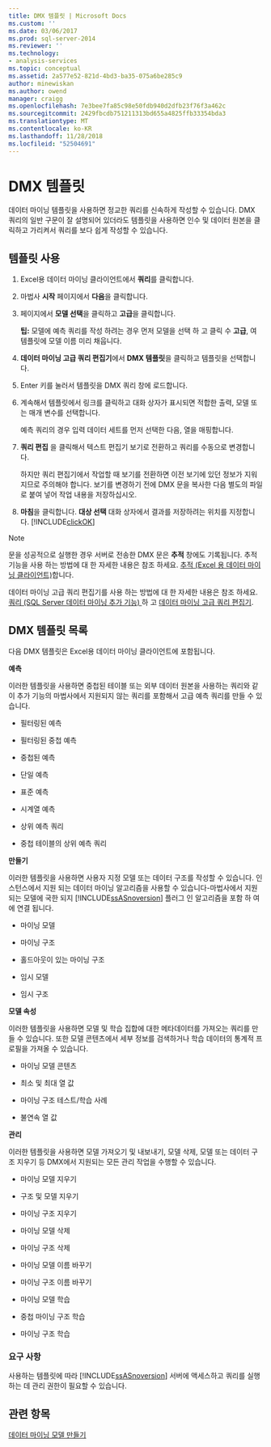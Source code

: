 ```yaml
---
title: DMX 템플릿 | Microsoft Docs
ms.custom: ''
ms.date: 03/06/2017
ms.prod: sql-server-2014
ms.reviewer: ''
ms.technology:
- analysis-services
ms.topic: conceptual
ms.assetid: 2a577e52-821d-4bd3-ba35-075a6be285c9
author: minewiskan
ms.author: owend
manager: craigg
ms.openlocfilehash: 7e3bee7fa85c98e50fdb940d2dfb23f76f3a462c
ms.sourcegitcommit: 2429fbcdb751211313bd655a4825ffb33354bda3
ms.translationtype: MT
ms.contentlocale: ko-KR
ms.lasthandoff: 11/28/2018
ms.locfileid: "52504691"
---
```

# <a name="dmx-templates"></a>DMX 템플릿
  데이터 마이닝 템플릿을 사용하면 정교한 쿼리를 신속하게 작성할 수 있습니다. DMX 쿼리의 일반 구문이 잘 설명되어 있더라도 템플릿을 사용하면 인수 및 데이터 원본을 클릭하고 가리켜서 쿼리를 보다 쉽게 작성할 수 있습니다.  
  
## <a name="using-the-templates"></a>템플릿 사용  
  
1.  Excel용 데이터 마이닝 클라이언트에서 **쿼리**를 클릭합니다.  
  
2.  마법사 **시작** 페이지에서 **다음**을 클릭합니다.  
  
3.  페이지에서 **모델 선택**을 클릭하고 **고급**을 클릭합니다.  
  
     **팁:** 모델에 예측 쿼리를 작성 하려는 경우 먼저 모델을 선택 하 고 클릭 수 **고급**, 여 템플릿에 모델 이름 미리 채웁니다.  
  
4.  **데이터 마이닝 고급 쿼리 편집기**에서 **DMX 템플릿**을 클릭하고 템플릿을 선택합니다.  
  
5.  Enter 키를 눌러서 템플릿을 DMX 쿼리 창에 로드합니다.  
  
6.  계속해서 템플릿에서 링크를 클릭하고 대화 상자가 표시되면 적합한 출력, 모델 또는 매개 변수를 선택합니다.  
  
     예측 쿼리의 경우 입력 데이터 세트를 먼저 선택한 다음, 열을 매핑합니다.  
  
7.  **쿼리 편집** 을 클릭해서 텍스트 편집기 보기로 전환하고 쿼리를 수동으로 변경합니다.  
  
     하지만 쿼리 편집기에서 작업할 때 보기를 전환하면 이전 보기에 있던 정보가 지워지므로 주의해야 합니다. 보기를 변경하기 전에 DMX 문을 복사한 다음 별도의 파일로 붙여 넣어 작업 내용을 저장하십시오.  
  
8.  **마침**을 클릭합니다. **대상 선택** 대화 상자에서 결과를 저장하려는 위치를 지정합니다. [!INCLUDE[clickOK](../includes/clickok-md.md)]  
  
> [!NOTE]  
>  문을 성공적으로 실행한 경우 서버로 전송한 DMX 문은 **추적** 창에도 기록됩니다. 추적 기능을 사용 하는 방법에 대 한 자세한 내용은 참조 하세요. [추적 &#40;Excel 용 데이터 마이닝 클라이언트&#41;](trace-data-mining-client-for-excel.md)합니다.  
  
 데이터 마이닝 고급 쿼리 편집기를 사용 하는 방법에 대 한 자세한 내용은 참조 하세요. [쿼리 &#40;SQL Server 데이터 마이닝 추가 기능&#41; ](query-sql-server-data-mining-add-ins.md) 하 고 [데이터 마이닝 고급 쿼리 편집기](advanced-data-mining-query-editor.md).  
  
## <a name="list-of-dmx-templates"></a>DMX 템플릿 목록  
 다음 DMX 템플릿은 Excel용 데이터 마이닝 클라이언트에 포함됩니다.  
  
 **예측**  
  
 이러한 템플릿을 사용하면 중첩된 테이블 또는 외부 데이터 원본을 사용하는 쿼리와 같이 추가 기능의 마법사에서 지원되지 않는 쿼리를 포함해서 고급 예측 쿼리를 만들 수 있습니다.  
  
-   필터링된 예측  
  
-   필터링된 중첩 예측  
  
-   중첩된 예측  
  
-   단일 예측  
  
-   표준 예측  
  
-   시계열 예측  
  
-   상위 예측 쿼리  
  
-   중첩 테이블의 상위 예측 쿼리  
  
 **만들기**  
  
 이러한 템플릿을 사용하면 사용자 지정 모델 또는 데이터 구조를 작성할 수 있습니다. 인스턴스에서 지원 되는 데이터 마이닝 알고리즘을 사용할 수 있습니다-마법사에서 지원 되는 모델에 국한 되지 [!INCLUDE[ssASnoversion](../includes/ssasnoversion-md.md)] 플러그 인 알고리즘을 포함 하 여에 연결 됩니다.  
  
-   마이닝 모델  
  
-   마이닝 구조  
  
-   홀드아웃이 있는 마이닝 구조  
  
-   임시 모델  
  
-   임시 구조  
  
 **모델 속성**  
  
 이러한 템플릿을 사용하면 모델 및 학습 집합에 대한 메타데이터를 가져오는 쿼리를 만들 수 있습니다. 또한 모델 콘텐츠에서 세부 정보를 검색하거나 학습 데이터의 통계적 프로필을 가져올 수 있습니다.  
  
-   마이닝 모델 콘텐츠  
  
-   최소 및 최대 열 값  
  
-   마이닝 구조 테스트/학습 사례  
  
-   불연속 열 값  
  
 **관리**  
  
 이러한 템플릿을 사용하면 모델 가져오기 및 내보내기, 모델 삭제, 모델 또는 데이터 구조 지우기 등 DMX에서 지원되는 모든 관리 작업을 수행할 수 있습니다.  
  
-   마이닝 모델 지우기  
  
-   구조 및 모델 지우기  
  
-   마이닝 구조 지우기  
  
-   마이닝 모델 삭제  
  
-   마이닝 구조 삭제  
  
-   마이닝 모델 이름 바꾸기  
  
-   마이닝 구조 이름 바꾸기  
  
-   마이닝 모델 학습  
  
-   중첩 마이닝 구조 학습  
  
-   마이닝 구조 학습  
  
### <a name="requirements"></a>요구 사항  
 사용하는 템플릿에 따라 [!INCLUDE[ssASnoversion](../includes/ssasnoversion-md.md)] 서버에 액세스하고 쿼리를 실행하는 데 관리 권한이 필요할 수 있습니다.  
  
## <a name="see-also"></a>관련 항목  
 [데이터 마이닝 모델 만들기](creating-a-data-mining-model.md)  
  
  
